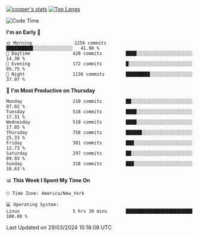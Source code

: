 [![cooper's stats](https://github-readme-stats-dwoluvhms-coopjz.vercel.app/api?username=coopjz&count_private=true)](https://github.com/coopjz/github-readme-stats)
[![Top Langs](https://github-readme-stats-dwoluvhms-coopjz.vercel.app/api/top-langs/?username=coopjz&count_private=true&langs_count=8&layout=compact)](https://github.com/coopjz/github-readme-stats)
<!--START_SECTION:waka-->
![Code Time](http://img.shields.io/badge/Code%20Time-7%20hrs%2037%20mins-blue)

**I'm an Early 🐤** 

```text
🌞 Morning                1256 commits        ██████████░░░░░░░░░░░░░░░   41.98 % 
🌆 Daytime                428 commits         ████░░░░░░░░░░░░░░░░░░░░░   14.30 % 
🌃 Evening                172 commits         █░░░░░░░░░░░░░░░░░░░░░░░░   05.75 % 
🌙 Night                  1136 commits        █████████░░░░░░░░░░░░░░░░   37.97 % 
```
📅 **I'm Most Productive on Thursday** 

```text
Monday                   210 commits         ██░░░░░░░░░░░░░░░░░░░░░░░   07.02 % 
Tuesday                  518 commits         ████░░░░░░░░░░░░░░░░░░░░░   17.31 % 
Wednesday                510 commits         ████░░░░░░░░░░░░░░░░░░░░░   17.05 % 
Thursday                 758 commits         ██████░░░░░░░░░░░░░░░░░░░   25.33 % 
Friday                   381 commits         ███░░░░░░░░░░░░░░░░░░░░░░   12.73 % 
Saturday                 297 commits         ██░░░░░░░░░░░░░░░░░░░░░░░   09.93 % 
Sunday                   318 commits         ███░░░░░░░░░░░░░░░░░░░░░░   10.63 % 
```


📊 **This Week I Spent My Time On** 

```text
🕑︎ Time Zone: America/New_York

💻 Operating System: 
Linux                    5 hrs 39 mins       █████████████████████████   100.00 % 
```


 Last Updated on 29/03/2024 10:18:08 UTC
<!--END_SECTION:waka-->
